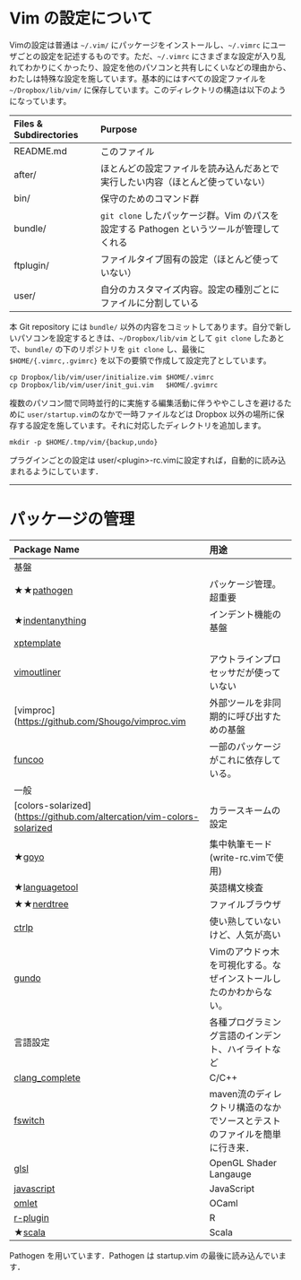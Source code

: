 # Vim の設定について

Vimの設定は普通は `~/.vim/` にパッケージをインストールし、`~/.vimrc` にユーザごとの設定を記述するものです。ただ、`~/.vimrc` にさまざまな設定が入り乱れてわかりにくかったり、設定を他のパソコンと共有しにくいなどの理由から、わたしは特殊な設定を施しています。基本的にはすべての設定ファイルを `~/Dropbox/lib/vim/` に保存しています。このディレクトリの構造は以下のようになっています。

| Files & Subdirectories | Purpose |
|:-----|:-----|
| README.md | このファイル |
| after/    | ほとんどの設定ファイルを読み込んだあとで実行したい内容（ほとんど使っていない） |
| bin/      | 保守のためのコマンド群 |
| bundle/   | `git clone` したパッケージ群。Vim のパスを設定する Pathogen というツールが管理してくれる |
| ftplugin/ | ファイルタイプ固有の設定（ほとんど使っていない） |
| user/     | 自分のカスタマイズ内容。設定の種別ごとにファイルに分割している |

本 Git repository には `bundle/` 以外の内容をコミットしてあります。自分で新しいパソコンを設定するときは、`~/Dropbox/lib/vim` として `git clone` したあとで、`bundle/` の下のリポジトリを `git clone` し、最後に `$HOME/{.vimrc,.gvimrc}` を以下の要領で作成して設定完了としています。

```
cp Dropbox/lib/vim/user/initialize.vim $HOME/.vimrc
cp Dropbox/lib/vim/user/init_gui.vim   $HOME/.gvimrc
```

複数のパソコン間で同時並行的に実施する編集活動に伴うややこしさを避けるために `user/startup.vim`のなかで一時ファイルなどは Dropbox 以外の場所に保存する設定を施しています。それに対応したディレクトリを追加します。

```
mkdir -p $HOME/.tmp/vim/{backup,undo}
```

プラグインごとの設定は user/&lt;plugin&gt;-rc.vimに設定すれば，自動的に読み込まれるようにしています．

-----
# パッケージの管理

| Package Name     | 用途
|:-----------------|:------------------------------------------------------|
| 基盤 | |
| ★★[pathogen](https://github.com/tpope/vim-pathogen.git) | パッケージ管理。超重要 |
| ★[indentanything](https://github.com:vim-scripts/IndentAnything.git) | インデント機能の基盤 |
| [xptemplate](https://github.com/drmingdrmer/xptemplate.git) |
| [vimoutliner](https://github.com:vim-scripts/VimOutliner.git) | アウトラインプロセッサだが使っていない
| [vimproc](https://github.com/Shougo/vimproc.vim | 外部ツールを非同期的に呼び出すための基盤
| [funcoo](https://github.com/rizzatti/funcoo.vim.git) | 一部のパッケージがこれに依存している。
| 一般             | |
| [colors-solarized](https://github.com/altercation/vim-colors-solarized | カラースキームの設定 |
| ★[goyo](https://github.com/junegunn/goyo.vim.git) | 集中執筆モード (write-rc.vimで使用)
| ★[languagetool](https://github.com:vim-scripts/LanguageTool.git) | 英語構文検査 |
| ★★[nerdtree](https://github.com/scrooloose/nerdtree.git) | ファイルブラウザ |
| [ctrlp](https://github.com/kien/ctrlp.vim.git) | 使い熟していないけど、人気が高い |
| [gundo](https://github.com/sjl/gundo.vim.git) | Vimのアウドゥ木を可視化する。なぜインストールしたのかわからない。
| 言語設定         | 各種プログラミング言語のインデント、ハイライトなど |
| [clang_complete](https://github.com:Rip-Rip/clang_complete.git) | C/C++ |
| [fswitch](https://github.com/derekwyatt/vim-fswitch.git) | maven流のディレクトリ構造のなかでソースとテストのファイルを簡単に行き来． |
| [glsl](https://github.com/beyondmarc/glsl.vim.git) | OpenGL Shader Langauge |
| [javascript](https://github.com/pangloss/vim-javascript.git) | JavaScript |
| [omlet](https://github.com:vim-scripts/omlet.vim.git) | OCaml |
| [r-plugin](https://github.com:vim-scripts/Vim-R-plugin.git) | R |
| ★[scala](https://github.com/derekwyatt/vim-scala.git) | Scala |

Pathogen を用いています．Pathogen は startup.vim の最後に読み込んでいます．
